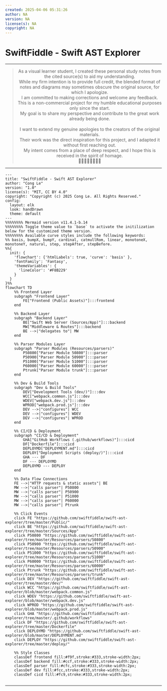 ```yaml
---
created: 2025-04-06 05:31:26
author: NA
version: NA
license(s): NA
copyright: NA
---
```




# SwiftFiddle - Swift AST Explorer

---

<div align="center">
  <blockquote>
  As a visual learner student, I created these personal study notes from the cited source(s) to aid my understanding.<br/>
  While my firm intention is to provide full credit, the blended format of notes and diagrams may sometimes obscure the original source, for which I apologize.<br/>
  I am committed to making corrections and welcome any feedback.<br/>
  This is a non-commercial project for my humble educational purposes only since the start.<br/>
  My goal is to share my perspective and contribute to the great work already being done.
  <br/>
  <br/>
  I want to extend my genuine apologies to the creators of the original materials.<br/>
  Their work was the direct inspiration for this project, and I adapted it without first reaching out.<br/>
  My intent comes from a place of deep respect, and I hope this is received in the spirit of homage.<br/>
  🙏🏼🙏🏼🙏🏼🙏🏼
  </blockquote>
</div>

----



```mermaid
---
title: "SwiftFiddle - Swift AST Explorer"
author: "Cong Le"
version: "1.0"
license(s): "MIT, CC BY 4.0"
copyright: "Copyright (c) 2025 Cong Le. All Rights Reserved."
config:
  layout: elk
  look: handDrawn
  theme: default
---
%%%%%%%% Mermaid version v11.4.1-b.14
%%%%%%%% Toggle theme value to `base` to activate the initilization below for the customized theme version.
%%%%%%%% Available curve styles include the following keywords:
%% basis, bumpX, bumpY, cardinal, catmullRom, linear, monotoneX, monotoneY, natural, step, stepAfter, stepBefore.
%%{
  init: {
    'flowchart': {'htmlLabels': true, 'curve': 'basis' },
    'fontFamily': 'Fantasy',
    'themeVariables': {
      'lineColor': '#F8B229'
    }
  }
}%%
flowchart TD
    %% Frontend Layer
    subgraph "Frontend Layer"
        FE["Frontend (Public Assets)"]:::frontend
    end

    %% Backend Layer
    subgraph "Backend Layer"
        BE["Swift Web Server (Sources/App)"]:::backend
        MW["Middleware & Routes"]:::backend
        BE -->|"delegates to"| MW
    end

    %% Parser Modules Layer
    subgraph "Parser Modules (Resources/parsers)"
        P50800["Parser Module 50800"]:::parser
        P50900["Parser Module 50900"]:::parser
        P51000["Parser Module 51000"]:::parser
        P60000["Parser Module 60000"]:::parser
        Ptrunk["Parser Module trunk"]:::parser
    end

    %% Dev & Build Tools
    subgraph "Dev & Build Tools"
        DEV["Development Tools (dev/)"]:::dev
        WCC["webpack.common.js"]:::dev
        WDEV["webpack.dev.js"]:::dev
        WPROD["webpack.prod.js"]:::dev
        DEV -->|"configures"| WCC
        DEV -->|"configures"| WDEV
        DEV -->|"configures"| WPROD
    end

    %% CI/CD & Deployment
    subgraph "CI/CD & Deployment"
        GHA["GitHub Workflows (.github/workflows)"]:::cicd
        DF["Dockerfile"]:::cicd
        DEPLOYMD["DEPLOYMENT.md"]:::cicd
        DEPLOY["Deployment Scripts (deploy/)"]:::cicd
        GHA --- DF
        DF --- DEPLOYMD
        DEPLOYMD --- DEPLOY
    end

    %% Data Flow Connections
    FE -->|"HTTP requests & static assets"| BE
    MW -->|"calls parser"| P50800
    MW -->|"calls parser"| P50900
    MW -->|"calls parser"| P51000
    MW -->|"calls parser"| P60000
    MW -->|"calls parser"| Ptrunk

    %% Click Events
    click FE "https://github.com/swiftfiddle/swift-ast-explorer/tree/master/Public/"
    click BE "https://github.com/swiftfiddle/swift-ast-explorer/tree/master/Sources/App"
    click P50800 "https://github.com/swiftfiddle/swift-ast-explorer/tree/master/Resources/parsers/50800"
    click P50900 "https://github.com/swiftfiddle/swift-ast-explorer/tree/master/Resources/parsers/50900"
    click P51000 "https://github.com/swiftfiddle/swift-ast-explorer/tree/master/Resources/parsers/51000"
    click P60000 "https://github.com/swiftfiddle/swift-ast-explorer/tree/master/Resources/parsers/60000"
    click Ptrunk "https://github.com/swiftfiddle/swift-ast-explorer/tree/master/Resources/parsers/trunk"
    click DEV "https://github.com/swiftfiddle/swift-ast-explorer/tree/master/dev/"
    click WCC "https://github.com/swiftfiddle/swift-ast-explorer/blob/master/webpack.common.js"
    click WDEV "https://github.com/swiftfiddle/swift-ast-explorer/blob/master/webpack.dev.js"
    click WPROD "https://github.com/swiftfiddle/swift-ast-explorer/blob/master/webpack.prod.js"
    click GHA "https://github.com/swiftfiddle/swift-ast-explorer/tree/master/.github/workflows"
    click DF "https://github.com/swiftfiddle/swift-ast-explorer/tree/master/Dockerfile"
    click DEPLOYMD "https://github.com/swiftfiddle/swift-ast-explorer/blob/master/DEPLOYMENT.md"
    click DEPLOY "https://github.com/swiftfiddle/swift-ast-explorer/tree/master/deploy/"

    %% Style Classes
    classDef frontend fill:#f9f,stroke:#333,stroke-width:2px;
    classDef backend fill:#ccf,stroke:#333,stroke-width:2px;
    classDef parser fill:#cfc,stroke:#333,stroke-width:2px;
    classDef dev fill:#fcc,stroke:#333,stroke-width:2px;
    classDef cicd fill:#fc9,stroke:#333,stroke-width:2px;
    
```

---
